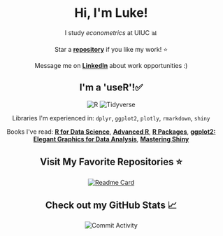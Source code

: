 <div align="center">
    <h1>Hi, I'm Luke!</h1>
    <p>I study <em>econometrics</em> at UIUC 📊</p>
    <p>Star a <a href="https://github.com/lmarren1?tab=repositories" target="_blank"><b>repository</b></a> if you like my work! ⭐<p>
    <p>Message me on <a href="https://www.linkedin.com/in/luke-marren-aa9912206/" target="_blank"><b>LinkedIn</b></a> about work opportunities :)</p>
    <h2>I'm a 'useR'!✅</h2>

![R](https://img.shields.io/badge/R-Intermediate-276DC3?logo=R&logoColor=276DC3)
![Tidyverse](https://img.shields.io/badge/Tidyverse-Intermediate-1A162D?logo=tidyverse&logoColor=1A162D)

Libraries I'm experienced in: `dplyr`, `ggplot2`, `plotly`, `rmarkdown`, `shiny`

Books I've read: [**R for Data Science**](https://r4ds.hadley.nz/), [**Advanced R**](https://adv-r.hadley.nz/index.html), [**R Packages**](https://r-pkgs.org/), [**ggplot2: Elegant Graphics for Data Analysis**](https://ggplot2-book.org/), [**Mastering Shiny**](https://mastering-shiny.org/index.html)
    <h2>Visit My Favorite Repositories ⭐</h2>
    <a href="https://github.com/lmarren1/nba-threes-since-1979?tab=readme-ov-file" taget="_blank">
![Readme Card](https://github-readme-stats.vercel.app/api/pin/?username=lmarren1&repo=nba-threes-since-1979&show_owner=true&theme=radical)
    </a>
    <h2>Check out my GitHub Stats 📈</h2>
![Commit Activity](https://github-readme-stats.vercel.app/api?username=lmarren1&show_icons=true&count_private=true&include_all_commits=false&theme=radical&rank_icon=percentile)
</div>
